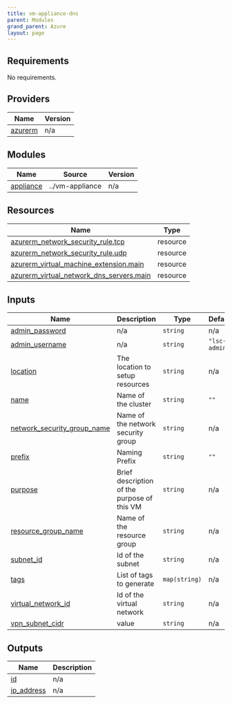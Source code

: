 ```yaml
---
title: vm-appliance-dns
parent: Modules
grand_parent: Azure
layout: page
---
```


<!-- BEGIN_TF_DOCS -->

## Requirements

No requirements.

## Providers

| Name | Version |
|------|---------|
| <a name="provider_azurerm"></a> [azurerm](#provider\_azurerm) | n/a |

## Modules

| Name | Source | Version |
|------|--------|---------|
| <a name="module_appliance"></a> [appliance](#module\_appliance) | ../vm-appliance | n/a |

## Resources

| Name | Type |
|------|------|
| [azurerm_network_security_rule.tcp](https://registry.terraform.io/providers/hashicorp/azurerm/latest/docs/resources/network_security_rule) | resource |
| [azurerm_network_security_rule.udp](https://registry.terraform.io/providers/hashicorp/azurerm/latest/docs/resources/network_security_rule) | resource |
| [azurerm_virtual_machine_extension.main](https://registry.terraform.io/providers/hashicorp/azurerm/latest/docs/resources/virtual_machine_extension) | resource |
| [azurerm_virtual_network_dns_servers.main](https://registry.terraform.io/providers/hashicorp/azurerm/latest/docs/resources/virtual_network_dns_servers) | resource |

## Inputs

| Name | Description | Type | Default | Required |
|------|-------------|------|---------|:--------:|
| <a name="input_admin_password"></a> [admin\_password](#input\_admin\_password) | n/a | `string` | n/a | yes |
| <a name="input_admin_username"></a> [admin\_username](#input\_admin\_username) | n/a | `string` | `"lsc-admin"` | no |
| <a name="input_location"></a> [location](#input\_location) | The location to setup resources | `string` | n/a | yes |
| <a name="input_name"></a> [name](#input\_name) | Name of the cluster | `string` | `""` | no |
| <a name="input_network_security_group_name"></a> [network\_security\_group\_name](#input\_network\_security\_group\_name) | Name of the network security group | `string` | n/a | yes |
| <a name="input_prefix"></a> [prefix](#input\_prefix) | Naming Prefix | `string` | `""` | no |
| <a name="input_purpose"></a> [purpose](#input\_purpose) | Brief description of the purpose of this VM | `string` | n/a | yes |
| <a name="input_resource_group_name"></a> [resource\_group\_name](#input\_resource\_group\_name) | Name of the resource group | `string` | n/a | yes |
| <a name="input_subnet_id"></a> [subnet\_id](#input\_subnet\_id) | Id of the subnet | `string` | n/a | yes |
| <a name="input_tags"></a> [tags](#input\_tags) | List of tags to generate | `map(string)` | n/a | yes |
| <a name="input_virtual_network_id"></a> [virtual\_network\_id](#input\_virtual\_network\_id) | Id of the virtual network | `string` | n/a | yes |
| <a name="input_vpn_subnet_cidr"></a> [vpn\_subnet\_cidr](#input\_vpn\_subnet\_cidr) | value | `string` | n/a | yes |

## Outputs

| Name | Description |
|------|-------------|
| <a name="output_id"></a> [id](#output\_id) | n/a |
| <a name="output_ip_address"></a> [ip\_address](#output\_ip\_address) | n/a |

<!-- END_TF_DOCS -->